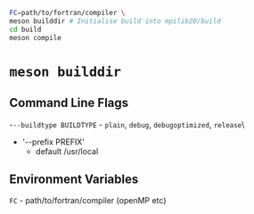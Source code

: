 ```bash
FC=path/to/fortran/compiler \
meson builddir # Initialise build into mpilib20/build
cd build
meson compile
```
# `meson builddir`
## Command Line Flags
-`--buildtype BUILDTYPE`
    - `plain`, `debug`, `debugoptimized`, `release`\
- '--prefix PREFIX'
    - default /usr/local
## Environment Variables
`FC` - path/to/fortran/compiler (openMP etc)